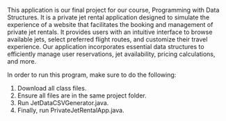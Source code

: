 This application is our final project for our course, Programming with Data Structures. It is a private jet rental application designed to 
simulate the experience of a website that facilitates the booking and management of private jet rentals. It provides users with an intuitive
interface to browse available jets, select preferred flight routes, and customize their travel experience. Our application incorporates essential data structures to 
efficiently manage user reservations, jet availability, pricing calculations, and more.

In order to run this program, make sure to do the following:
1. Download all class files.
2. Ensure all files are in the same project folder.
3. Run JetDataCSVGenerator.java.
4. Finally, run PrivateJetRentalApp.java.

